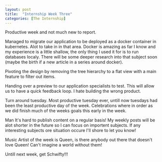 ```yaml
---
layout: post
title:  "Internship Week Three"
categories: [The Internship]
---
```


Productive week and not much new to report.

Managed to migrate our application to be deployed as a docker container in kubernetes. Alot to take in in that area.
Docker is amazing as far I know and my experience is a little shallow, the only thing I used it for is to run databases localy.
There will be some deeper research into that subject soon (maybe the birth if a new article in a series around docker).

Pivoting the design by removing the tree hierarchy to a flat view with a main feature to filter out items.

Handing over a preview to our application specialists to test. This will allow us to have a quick feedback loop.
I hate building the wrong product.

Turn around tuesday. Most productive tuesday ever, untill now tuesdays had been the least productive day of the week.
Celebrations where in order as we did finish much of the weeks goals this early in the week.

Man It's hard to publish content on a regular basis! My weekly posts will be alot shorter in the future so I can focus on importent subjects.
If any interesting subjects ore situation occure I'll shore to let you know!

Music Artist of the week is Queen, is there anybody out there that doesn't love Queen!
Can't imagine a world without them!

Untill next week, get Schwifty!!!

